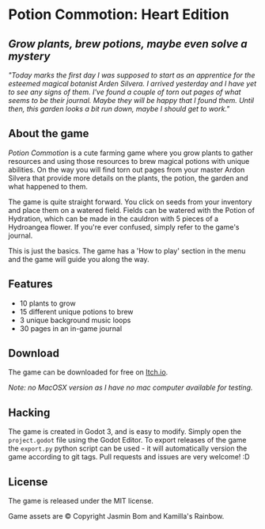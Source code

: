 # Potion Commotion: Heart Edition

## *Grow plants, brew potions, maybe even solve a mystery*

*"Today marks the first day I was supposed to start as an apprentice for the esteemed magical botanist Arden Silvera. I arrived yesterday and I have yet to see any signs of them. I've found a couple of torn out pages of what seems to be their journal. Maybe they will be happy that I found them. Until then, this garden looks a bit run down, maybe I should get to work."*

## About the game

*Potion Commotion* is a cute farming game where you grow plants to gather resources and using those resources to brew magical potions with unique abilities. On the way you will find torn out pages from your master Ardon Silvera that provide more details on the plants, the potion, the garden and what happened to them.

The game is quite straight forward. You click on seeds from your inventory and place them on a watered field. Fields can be watered with the Potion of Hydration, which can be made in the cauldron with 5 pieces of a Hydroangea flower. If you're ever confused, simply refer to the game's journal.

This is just the basics. The game has a 'How to play' section in the menu and the game will guide you along the way.

## Features

- 10 plants to grow
- 15 different unique potions to brew
- 3 unique background music loops
- 30 pages in an in-game journal

## Download

The game can be downloaded for free on [Itch.io](https://jsmnbom.itch.io/potion-commotion).

*Note: no MacOSX version as I have no mac computer available for testing.*

## Hacking

The game is created in Godot 3, and is easy to modify. Simply open the `project.godot` file using the Godot Editor. To export releases of the game the `export.py` python script can be used - it will automatically version the game according to git tags. Pull requests and issues are very welcome! :D

## License

The game is released under the MIT license.

Game assets are © Copyright Jasmin Bom and Kamilla's Rainbow.
